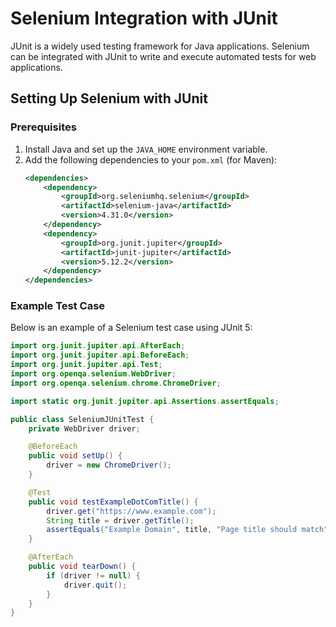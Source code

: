 # Selenium Integration with JUnit

JUnit is a widely used testing framework for Java applications. Selenium can be integrated with JUnit to write and execute automated tests for web applications.

## Setting Up Selenium with JUnit

### Prerequisites
1. Install Java and set up the `JAVA_HOME` environment variable.
2. Add the following dependencies to your `pom.xml` (for Maven):
   ```xml
   <dependencies>
       <dependency>
           <groupId>org.seleniumhq.selenium</groupId>
           <artifactId>selenium-java</artifactId>
           <version>4.31.0</version>
       </dependency>
       <dependency>
           <groupId>org.junit.jupiter</groupId>
           <artifactId>junit-jupiter</artifactId>
           <version>5.12.2</version>
       </dependency>
   </dependencies>
   ```

### Example Test Case
Below is an example of a Selenium test case using JUnit 5:

```java
import org.junit.jupiter.api.AfterEach;
import org.junit.jupiter.api.BeforeEach;
import org.junit.jupiter.api.Test;
import org.openqa.selenium.WebDriver;
import org.openqa.selenium.chrome.ChromeDriver;

import static org.junit.jupiter.api.Assertions.assertEquals;

public class SeleniumJUnitTest {
    private WebDriver driver;

    @BeforeEach
    public void setUp() {
        driver = new ChromeDriver();
    }

    @Test
    public void testExampleDotComTitle() {
        driver.get("https://www.example.com");
        String title = driver.getTitle();
        assertEquals("Example Domain", title, "Page title should match");
    }

    @AfterEach
    public void tearDown() {
        if (driver != null) {
            driver.quit();
        }
    }
}
```
